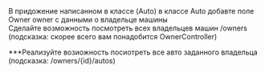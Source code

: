 ##
В придожение написанном в классе (Auto) в классе Auto добавте поле Owner owner c данными о владельце машины  
Сделайте возможность посмотреть всех владельцев машин /owners (подсказка:  скорее всего вам понадобится OwnerController)

***Реализуйте возиожность посиотреть все авто заданного владельца (подсказка: /owners/{id}/autos)

 